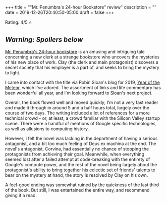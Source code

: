 +++
title = "\"Mr. Penumbra's 24-hour Bookstore\" review"
description = ""
date = 2019-12-26T20:40:50-05:00
draft = false
+++

Rating: 4/5 ⭐️

## _Warning: Spoilers below_

[Mr. Penumbra's 24-hour bookstore](https://bookish.tech/search?id=13538873&type=goodreads) is an amusing and intriguing tale concerning a new clerk at a strange bookstore who uncovers the mysteries of his new place of work.
Clay (the clerk and main protagonist) discovers a secret society that his employer is a part of, and seeks to bring the mystery to light.

I came into contact with the title via Robin Sloan's blog for 2019, [Year of the Meteor](https://desert.glass/), which I've adored.
The assortment of links and life commentary has been wonderful all year, and I'm looking forward to Sloan's next project.

Overall, the book flowed well and moved quickly; I'm not a very fast reader and made it through in around 5 and a half hours total, largely over the course of two days.
The writing included a lot of references for a more technical crowd - or, at least, a crowd familiar with the Silicon Valley startup scene.
There were a handful of mentions of Google specific technologies, as well as allusions to computing history.

However, I felt the novel was lacking in the department of having a serious antagonist, and a bit too much feeling of Deus ex machina at the end.
The novel's antagonist, Corvina, had essentially no chance of stopping the protagonists from achieving their goal.
Meanwhile, when everything seemed lost after a failed attempt at code-breaking with the entirety of Google's compute power, and the rest of the novel being largely about the protagonist's ability to bring together his eclectic set of friends' talents to bear on the mystery at hand, the story is resolved by Clay on his own.

A feel-good ending was somewhat ruined by the quickness of the last third of the book.
But still, I was entertained the entire way, and recommend giving it a read.
